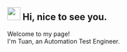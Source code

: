 <h2> <img src="https://emojis.slackmojis.com/emojis/images/1660853767/60881/meow_attention.gif?1660853767" width="30" /> Hi, nice to see you. </h2>

<p> Welcome to my page!  </br> I'm Tuan, an Automation Test Engineer. </p>

<!--
**htuanln97/htuanln97** is a ✨ _special_ ✨ repository because its `README.md` (this file) appears on your GitHub profile.

Here are some ideas to get you started:

- 🔭 I’m currently working on ...
- 🌱 I’m currently learning ...
- 👯 I’m looking to collaborate on ...
- 🤔 I’m looking for help with ...
- 💬 Ask me about ...
- 📫 How to reach me: ...
- 😄 Pronouns: ...
- ⚡ Fun fact: ...
-->
